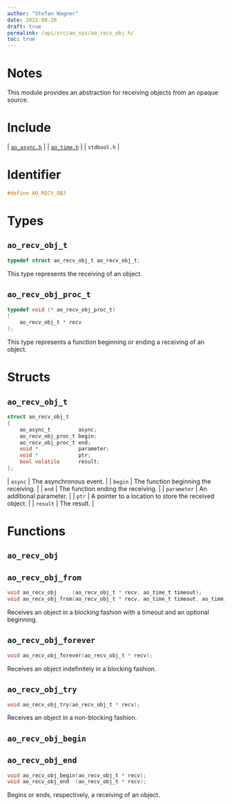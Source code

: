 ```yaml
---
author: "Stefan Wagner"
date: 2022-09-26
draft: true
permalink: /api/src/ao_sys/ao_recv_obj.h/
toc: true
---
```


# Notes

This module provides an abstraction for receiving objects from an opaque source.

# Include

| [`ao_async.h`](ao_async.h.md) |
| [`ao_time.h`](ao_time.h.md) |
| `stdbool.h` |

# Identifier

```c
#define AO_RECV_OBJ
```

# Types

## `ao_recv_obj_t`

```c
typedef struct ao_recv_obj_t ao_recv_obj_t;
```

This type represents the receiving of an object.

## `ao_recv_obj_proc_t`

```c
typedef void (* ao_recv_obj_proc_t)
(
    ao_recv_obj_t * recv
);
```

This type represents a function beginning or ending a receiving of an object.

# Structs

## `ao_recv_obj_t`

```c
struct ao_recv_obj_t
{
    ao_async_t         async;
    ao_recv_obj_proc_t begin;
    ao_recv_obj_proc_t end;
    void *             parameter;
    void *             ptr;
    bool volatile      result;
};
```

| `async` | The asynchronous event. |
| `begin` | The function beginning the receiving. |
| `end` | The function ending the receiving. |
| `parameter` | An additional parameter. |
| `ptr` | A pointer to a location to store the received object. |
| `result` | The result. |

# Functions

## `ao_recv_obj`
## `ao_recv_obj_from`

```c
void ao_recv_obj     (ao_recv_obj_t * recv, ao_time_t timeout);
void ao_recv_obj_from(ao_recv_obj_t * recv, ao_time_t timeout, ao_time_t beginning);
```

Receives an object in a blocking fashion with a timeout and an optional beginning.

## `ao_recv_obj_forever`

```c
void ao_recv_obj_forever(ao_recv_obj_t * recv);
```

Receives an object indefinitely in a blocking fashion.

## `ao_recv_obj_try`

```c
void ao_recv_obj_try(ao_recv_obj_t * recv);
```

Receives an object in a non-blocking fashion.

## `ao_recv_obj_begin`
## `ao_recv_obj_end`

```c
void ao_recv_obj_begin(ao_recv_obj_t * recv);
void ao_recv_obj_end  (ao_recv_obj_t * recv);
```

Begins or ends, respectively, a receiving of an object.
